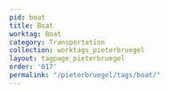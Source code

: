 ```yaml
---
pid: boat
title: Boat
worktag: Boat
category: Transportation
collection: worktags_pieterbruegel
layout: tagpage_pieterbruegel
order: '017'
permalink: "/pieterbruegel/tags/boat/"
---
```


